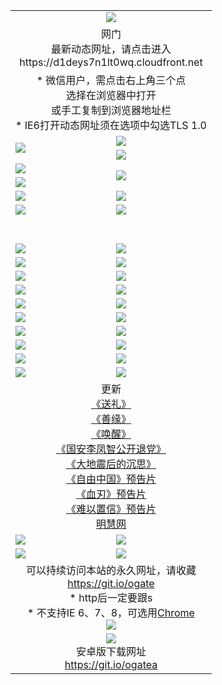 ﻿<table>
  <tr></tr>
  <tr><td colspan=2 align=center><img src="https://cloud.githubusercontent.com/assets/11880933/13434984/f430fae2-e012-11e5-814f-c2df1e82b247.jpg" /></td></tr>
  <tr><td colspan=2 align=center>网门<br>最新动态网址，请点击进入
<br>https://d1deys7n1lt0wq.cloudfront.net
    </td>
  </tr>
  <tr>
    <td colspan=2 align=center>* 微信用户，需点击右上角三个点<br>选择在浏览器中打开<br>或手工复制到浏览器地址栏
    <br>* IE6打开动态网址须在选项中勾选TLS 1.0</td>
  </tr>
  <tr>
    <td rowspan=2><a href="https://d1deys7n1lt0wq.cloudfront.net/ogUP.aspx?name=11DKC.mp4&list=11DKC" target="_blank"><img src="https://d1deys7n1lt0wq.cloudfront.net/Up/11DKC1.jpg" /></a></td> 
    <td><div><a href="https://d1deys7n1lt0wq.cloudfront.net/ogUP.aspx?name=LRWS.mp4&list=LRWS" target="_blank"><img src="https://d1deys7n1lt0wq.cloudfront.net/Up/LRWS.jpg" /></a></td>
   </tr>
  <tr>
    <td><a href="https://d1deys7n1lt0wq.cloudfront.net/ogNiceVedio.aspx" target="_blank"><img src="https://d1deys7n1lt0wq.cloudfront.net/Up/11TGKDY.jpg" /></a></td>
  </tr>
  <tr>
    <td><a href="https://d1deys7n1lt0wq.cloudfront.net/ogUP.aspx?name=JQR.mp4&count=2" target="_blank"><img src="https://d1deys7n1lt0wq.cloudfront.net/Up/JQR.jpg" /></a></td>   
    <td rowspan=2><a href="https://d1deys7n1lt0wq.cloudfront.net/ogUP.aspx?name=JP.mp4&count=9" target="_blank"><img src="https://d1deys7n1lt0wq.cloudfront.net/Up/JP.jpg" /></td>
  </tr>
  <tr>
    <td><a href="https://d1deys7n1lt0wq.cloudfront.net/ogUP.aspx?name=WH.mp4" target="_blank"><img src="https://d1deys7n1lt0wq.cloudfront.net/Up/WH.jpg" /></a></td>
  </tr>
  <tr>
    <td><a href="https://d1deys7n1lt0wq.cloudfront.net/ogUP.aspx?name=SSZJ.mp4&list=SSZJ" target="_blank"><img src="https://d1deys7n1lt0wq.cloudfront.net/Up/SSZJ.jpg" /></a></td>
    <td><a href="https://d1deys7n1lt0wq.cloudfront.net/ogUP.aspx?name=1XQK.mp4&count=13" target="_blank"><img src="https://d1deys7n1lt0wq.cloudfront.net/Up/1XQK.jpg" /></a</td>
  </tr>
  <tr>
    <td><a href="https://d1deys7n1lt0wq.cloudfront.net/ogUP.aspx?name=ZY.mp4&count=2015|16" target="_blank"><img src="https://d1deys7n1lt0wq.cloudfront.net/Up/ZY.jpg" /></a</td>
    <td><a href="https://d1deys7n1lt0wq.cloudfront.net/ogUP.aspx?name=XTFY.mp4&count=B|2,A|24" target="_blank"><img src="https://d1deys7n1lt0wq.cloudfront.net/Up/XTFY.jpg" /></a></td>
  </tr>
  <tr height="40">
  </tr>
  <tr>
    <td><a href="https://d1deys7n1lt0wq.cloudfront.net/ogUP.aspx?name=4SQQ.mp4&list=4SQQ" target="_blank"><img src="https://d1deys7n1lt0wq.cloudfront.net/Up/4SQQ0.jpg"/></a></td>
    <td><a href="https://d1deys7n1lt0wq.cloudfront.net/ogUP.aspx?name=4SHQ.mp4&list=4SHQ" target="_blank"><img src="https://d1deys7n1lt0wq.cloudfront.net/Up/4SHQ0.jpg"/></a></td>
  </tr>
  <tr>
    <td><a href="https://d1deys7n1lt0wq.cloudfront.net/ogUP.aspx?name=4SZG.mp4&list=4SZG" target="_blank"><img src="https://d1deys7n1lt0wq.cloudfront.net/Up/4SZG0.jpg"/></a></td>
    <td><a href="https://d1deys7n1lt0wq.cloudfront.net/ogUP.aspx?name=4SDJ.mp4&list=4SDJ" target="_blank"><img src="https://d1deys7n1lt0wq.cloudfront.net/Up/4SDJ0.jpg"/></a></td>
  </tr>
  <tr>
    <td><a href="https://d1deys7n1lt0wq.cloudfront.net/ogUP.aspx?name=4SGX.mp4&list=4SGX" target="_blank"><img src="https://d1deys7n1lt0wq.cloudfront.net/Up/4SGX0.jpg"/></a></td>
    <td><a href="https://d1deys7n1lt0wq.cloudfront.net/ogUP.aspx?name=4SHD.mp4&list=4SHD" target="_blank"><img src="https://d1deys7n1lt0wq.cloudfront.net/Up/4SHD0.jpg"/></a></td>
  </tr>
  <tr>
    <td><a href="https://d1deys7n1lt0wq.cloudfront.net/ogUP.aspx?name=4CTX.mp4&list=4CTX" target="_blank"><img src="https://d1deys7n1lt0wq.cloudfront.net/Up/4CTX0.jpg"/></a></td>
    <td><a href="https://d1deys7n1lt0wq.cloudfront.net/ogUP.aspx?name=4CWZ.mp4&list=4CWZ" target="_blank"><img src="https://d1deys7n1lt0wq.cloudfront.net/Up/4CWZ0.jpg"/></a></td>
  </tr>
  <tr>
    <td><a href="https://d1deys7n1lt0wq.cloudfront.net/onUP.aspx?name=https://d1lqqjldbsh7xo.cloudfront.net/" target="_blank"><img src="https://d1deys7n1lt0wq.cloudfront.net/Up/0DTW.jpg"/></a></td>
    <td><a href="https://d1deys7n1lt0wq.cloudfront.net/onUP.aspx?name=https://d240ns8up8earz.cloudfront.net/acenter/" target="_blank"><img src="https://d1deys7n1lt0wq.cloudfront.net/Up/0TDW.jpg" /></a></td>
  </tr>
  <tr>
    <td><a href="https://d1deys7n1lt0wq.cloudfront.net/onUP.aspx?name=https://d4508d6vomz2p.cloudfront.net/gb/nsc413.htm" target="_blank"><img src="https://d1deys7n1lt0wq.cloudfront.net/Up/0DJY.jpg" /></a></td>
    <td><a href="https://d1deys7n1lt0wq.cloudfront.net/onUP.aspx?name=https://dilo7bqpjb57y.cloudfront.net/xtr/gb/prog204.html" target="_blank"><img src="https://d1deys7n1lt0wq.cloudfront.net/Up/0XTR.jpg" /></a></td>
  </tr>
  <tr>
    <td><a href="https://d1deys7n1lt0wq.cloudfront.net/onUP.aspx?name=https://d3aj00iefsmfgc.cloudfront.net/" target="_blank"><img src="https://d1deys7n1lt0wq.cloudfront.net/Up/0MHW.jpg" /></a></td>
    <td><a href="https://d1deys7n1lt0wq.cloudfront.net/onUP.aspx?name=https://d20wz7qt14x5d2.cloudfront.net/" target="_blank"><img src="https://d1deys7n1lt0wq.cloudfront.net/Up/0ZJW.jpg" /></a></td>
  </tr>
  <tr>
    <td><a href="https://d1deys7n1lt0wq.cloudfront.net/ogUP.aspx?name=0FG.zip" target="_blank"><img src="https://d1deys7n1lt0wq.cloudfront.net/Up/0FG.jpg" /></a></td>
    <td><a href="https://d1deys7n1lt0wq.cloudfront.net/ogUP.aspx?name=0FGA.apk" target="_blank"><img src="https://d1deys7n1lt0wq.cloudfront.net/Up/0FGA.jpg" /></a></td>
  </tr>
  <tr>
    <td><a href="https://d1deys7n1lt0wq.cloudfront.net/ogUP.aspx?name=0U.zip" target="_blank"><img src="https://d1deys7n1lt0wq.cloudfront.net/Up/0U.jpg" /></a></td>
    <td><a href="https://d1deys7n1lt0wq.cloudfront.net/ogUP.aspx?name=0UA.apk" target="_blank"><img src="https://d1deys7n1lt0wq.cloudfront.net/Up/0UA.jpg" /></a></td>
  </tr>
  <tr>
    <td><a href="https://d1deys7n1lt0wq.cloudfront.net/ogUP.aspx?name=0iPPOTV.zip" target="_blank"><img src="https://d1deys7n1lt0wq.cloudfront.net/Up/0iPPOTV.jpg" /></a></td>
    <td><a href="https://d1deys7n1lt0wq.cloudfront.net/ogUP.aspx?name=0iNTD.apk" target="_blank"><img src="https://d1deys7n1lt0wq.cloudfront.net/Up/0iNTD.jpg" /></a></td>
  </tr>
  <tr>
    <td colspan=2 align=center>更新<br>
      <a href="https://d1deys7n1lt0wq.cloudfront.net/ogUP.aspx?name=4ESL.mp4" target="_blank">《送礼》</a><br>
      <a href="https://d1deys7n1lt0wq.cloudfront.net/ogUP.aspx?name=4ESY.mp4" target="_blank">《善缘》</a><br>
      <a href="https://d1deys7n1lt0wq.cloudfront.net/ogUP.aspx?name=4EHX.mp4" target="_blank">《唤醒》</a><br>
      <a href="https://d1deys7n1lt0wq.cloudfront.net/ogUP.aspx?name=4LFZ.mp4" target="_blank">《国安李凤智公开退党》</a><br>
      <a href="https://d1deys7n1lt0wq.cloudfront.net/ogUP.aspx?name=4DDZHDCS.mp4" target="_blank">《大地震后的沉思》</a><br>
      <a href="https://d1deys7n1lt0wq.cloudfront.net/ogUP.aspx?name=11ZYZG0.mp4" target="_blank">《自由中国》预告片</a><br>
      <a href="https://d1deys7n1lt0wq.cloudfront.net/ogUP.aspx?name=11XR.mp4" target="_blank">《血刃》预告片</a><br>
      <a href="https://d1deys7n1lt0wq.cloudfront.net/ogUP.aspx?name=11NYZX.mp4&count=2" target="_blank">《难以置信》预告片</a><br>
      <a href="https://d1deys7n1lt0wq.cloudfront.net/onUP.aspx?name=https://www.minghui.org/" target="_blank">明慧网</a></td>
    </td>
  </tr>
  <tr>
    <td><a href="https://d1deys7n1lt0wq.cloudfront.net/ogNice.aspx" target="_blank"><img src="https://d1deys7n1lt0wq.cloudfront.net/Up/0WCYY.jpg" /></a></td>
    <td><a href="https://d1deys7n1lt0wq.cloudfront.net/onCO.aspx?ob=600事物&op=增删改&args=WH1~%23类型6新闻%7c%23类型6评论&mode=" target="_blank"><img src="https://d1deys7n1lt0wq.cloudfront.net/Up/0WZTT.jpg" /></a></td> 
  </tr>
  <tr>
    <td><a href="https://d1deys7n1lt0wq.cloudfront.net/ogDY.aspx" target="_blank"><img src="https://d1deys7n1lt0wq.cloudfront.net/Up/0FK.jpg" /></a></td>
    <td><a href="https://d1deys7n1lt0wq.cloudfront.net/ogST.aspx" target="_blank"><img src="https://d1deys7n1lt0wq.cloudfront.net/Up/0ST.jpg" /></a></td> 
  </tr>
  <tr>
    <td colspan=2 align=center>可以持续访问本站的永久网址，请收藏<br/><a href="https://git.io/ogate" target="_blank">https://git.io/ogate</a><br/>* http后一定要跟s<br/>* 不支持IE 6、7、8，可选用<a href="https://d1deys7n1lt0wq.cloudfront.net/ogUP.aspx?name=0ChromePortable.zip">Chrome</a><br/><a href="https://d1deys7n1lt0wq.cloudfront.net/Up/0WMGDL2.png" target="_blank"><img src="https://d1deys7n1lt0wq.cloudfront.net/Up/0WMGD2.png"/></a></td>
  </tr>
  <tr>
    <td colspan=2 align=center><a href="https://d1deys7n1lt0wq.cloudfront.net/ogUP.aspx?name=0oGate.apk" target="_blank"><img src="https://cloud.githubusercontent.com/assets/11880933/13720399/75e143ee-e842-11e5-9f0a-1421f423c80f.jpg" /></a><br>安卓版下载网址<br><a href="https://git.io/ogatea">https://git.io/ogatea</a></td>
  </tr>
  <!--tr>
    <td colspan=2 align=center>可能失效的动态网址
    </td>
  </tr-->
</table>
